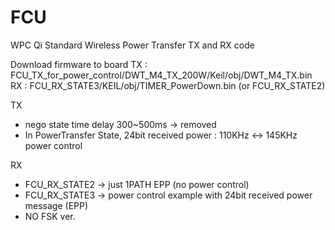 # FCU

WPC Qi Standard Wireless Power Transfer TX and RX code

Download firmware to board
TX : FCU_TX_for_power_control/DWT_M4_TX_200W/Keil/obj/DWT_M4_TX.bin
RX : FCU_RX_STATE3/KEIL/obj/TIMER_PowerDown.bin
(or FCU_RX_STATE2) 

TX
- nego state time delay 300~500ms -> removed
- In PowerTransfer State, 24bit received power : 110KHz <-> 145KHz power control

RX
- FCU_RX_STATE2 -> just 1PATH EPP (no power control)
- FCU_RX_STATE3 -> power control example with 24bit received power message (EPP)
- NO FSK ver.
